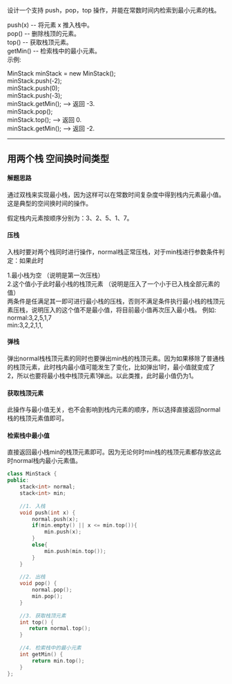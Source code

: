 设计一个支持 push，pop，top 操作，并能在常数时间内检索到最小元素的栈。  


push(x) -- 将元素 x 推入栈中。   
pop() -- 删除栈顶的元素。  
top() -- 获取栈顶元素。  
getMin() -- 检索栈中的最小元素。  
示例:  
  
MinStack minStack = new MinStack();  
minStack.push(-2);  
minStack.push(0);  
minStack.push(-3);  
minStack.getMin();   --> 返回 -3.  
minStack.pop();  
minStack.top();      --> 返回 0.  
minStack.getMin();   --> 返回 -2.  

----

## 用两个栈  空间换时间类型  
#### 解题思路  
通过双栈来实现最小栈，因为这样可以在常数时间复杂度中得到栈内元素最小值。这是典型的空间换时间的操作。  

假定栈内元素按顺序分别为：3、2、5、1、7。  

#### 压栈  
入栈时要对两个栈同时进行操作，normal栈正常压栈，对于min栈进行参数条件判定：如果此时

1.最小栈为空 （说明是第一次压栈）  
2.这个值小于此时最小栈的栈顶元素	（说明是压入了一个小于已入栈全部元素的值）  
两条件是任满足其一即可进行最小栈的压栈，否则不满足条件执行最小栈的栈顶元素压栈，说明压入的这个值不是最小值，将目前最小值再次压入最小栈。
例如:  
normal:3,2,5,1,7  
min:3,2,2,1,1,

#### 弹栈
弹出normal栈栈顶元素的同时也要弹出min栈的栈顶元素。因为如果移除了普通栈的栈顶元素，此时栈内最小值可能发生了变化，比如弹出1时，最小值就变成了2，所以也要将最小栈中栈顶元素1弹出。以此类推，此时最小值仍为1。
#### 获取栈顶元素
此操作与最小值无关，也不会影响到栈内元素的顺序，所以选择直接返回normal栈的栈顶元素值即可。

#### 检索栈中最小值
直接返回最小栈min的栈顶元素即可。因为无论何时min栈的栈顶元素都存放这此时normal栈内最小元素值。
  
  
```C++
class MinStack {
public:
    stack<int> normal;
    stack<int> min;
	
	//1. 入栈
	void push(int x) {
        normal.push(x);
        if(min.empty() || x <= min.top()){
            min.push(x);
        }
        else{
            min.push(min.top());
        }
    }
    
    //2. 出栈
    void pop() {
        normal.pop();
        min.pop();
    }
    
    //3. 获取栈顶元素
    int top() {
       return normal.top(); 
    }
    
    //4. 检索栈中的最小元素
    int getMin() {
        return min.top();
    }
};


```